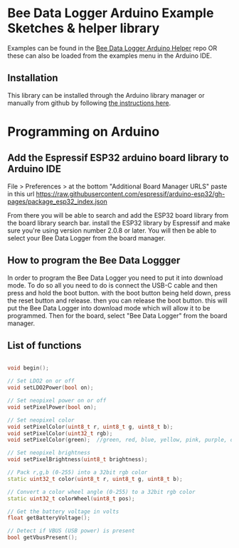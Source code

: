 # Bee Data Logger Arduino Example Sketches & helper library

Examples can be found in the [Bee Data Logger Arduino Helper](https://github.com/strid3r21/BeeDataLogger-Arduino-Helper) repo OR these can also be loaded from the examples menu in the Arduino IDE.

## Installation

This library can be installed through the Arduino library manager or manually from github by following [the instructions here](https://docs.arduino.cc/software/ide-v1/tutorials/installing-libraries).

# Programming on Arduino

## Add the Espressif ESP32 arduino board library to Arduino IDE
File > Preferences > at the bottom "Additional Board Manager URLS" paste in this url
https://raw.githubusercontent.com/espressif/arduino-esp32/gh-pages/package_esp32_index.json 
 
From there you will be able to search and add the ESP32 board library from the board library search bar. install the ESP32 library by Espressif and make sure you're using version number 2.0.8 or later. You will then be able to select your Bee Data Logger from the board manager.

## How to program the Bee Data Loggger
In order to program the Bee Data Logger you need to put it into download mode. To do so all you need to do is connect the USB-C cable and then press and hold the boot button. with the boot button being held down, press the reset button and release. then you can release the boot button. this will put the Bee Data Logger into download mode which will allow it to be programmed. Then for the board, select "Bee Data Logger" from the board manager.

## List of functions

```c++

void begin();

// Set LDO2 on or off
void setLDO2Power(bool on);

// Set neopixel power on or off
void setPixelPower(bool on);

// Set neopixel color
void setPixelColor(uint8_t r, uint8_t g, uint8_t b);
void setPixelColor(uint32_t rgb);
void setPixelColor(green);  //green, red, blue, yellow, pink, purple, orange, white, aqua, off

// Set neopixel brightness
void setPixelBrightness(uint8_t brightness);

// Pack r,g,b (0-255) into a 32bit rgb color
static uint32_t color(uint8_t r, uint8_t g, uint8_t b);

// Convert a color wheel angle (0-255) to a 32bit rgb color
static uint32_t colorWheel(uint8_t pos);

// Get the battery voltage in volts
float getBatteryVoltage();

// Detect if VBUS (USB power) is present
bool getVbusPresent();

```
